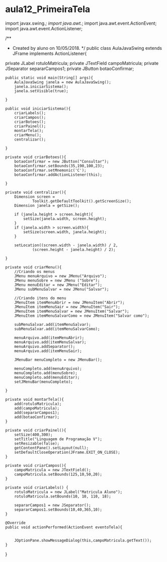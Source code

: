 # aula12_PrimeiraTela

import javax.swing.*;
import java.awt.*;
import java.awt.event.ActionEvent;
import java.awt.event.ActionListener;

/**
 * Created by aluno on 10/05/2018.
 */
public class AulaJavaSwing extends JFrame implements ActionListener{

private JLabel rotuloMatricula;
private JTextField campoMatricula;
private JSeparator separarCampos1;
private JButton botaoConfirmar;


    public static void main(String[] args){
        AulaJavaSwing janela = new AulaJavaSwing();
        janela.iniciarSistema();
        janela.setVisible(true);

    }

    public void iniciarSistema(){
        criarLabels();
        criarCampos();
        criarBotoes();
        criarPainel();
        montarTela();
        criarMenu();
        centralizar();

    }

    private void criarBotoes(){
        botaoConfirmar = new JButton("Consultar");
        botaoConfirmar.setBounds(35,190,100,23);
        botaoConfirmar.setMnemonic('C');
        botaoConfirmar.addActionListener(this);

    }

    private void centralizar(){
        Dimension screen =
                Toolkit.getDefaultToolkit().getScreenSize();
        Dimension janela = getSize();

        if (janela.height > screen.height){
            setSize(janela.width, screen.height);
        }
        if (janela.width > screen.width){
            setSize(screen.width, janela.height);
        }

        setLocation((screen.width - janela.width) / 2,
                (screen.height - janela.height) / 2);

    }

    private void criarMenu(){
        //Criando os menus
        JMenu menuArquivo = new JMenu("Arquivo");
        JMenu menuSobre = new JMenu ("Sobre");
        JMenu menuEditar = new JMenu("Editar");
        JMenu subMenuSalvar = new JMenu("Salvar");

        //Criando itens do menu
        JMenuItem itemMenuAbrir = new JMenuItem("Abrir");
        JMenuItem itemMenuSair = new JMenuItem("Sair");
        JMenuItem itemMenuSalvar = new JMenuItem("Salvar");
        JMenuItem itemMenuSalvarComo = new JMenuItem("Salvar como");

        subMenuSalvar.add(itemMenuSalvar);
        subMenuSalvar.add(itemMenuSalvarComo);

        menuArquivo.add(itemMenuAbrir);
        menuArquivo.add(itemMenuSalvar);
        menuArquivo.addSeparator();
        menuArquivo.add(itemMenuSair);

        JMenuBar menuCompleto = new JMenuBar();

        menuCompleto.add(menuArquivo);
        menuCompleto.add(menuSobre);
        menuCompleto.add(menuEditar);
        setJMenuBar(menuCompleto);

    }

    private void montarTela(){
        add(rotuloMatricula);
        add(campoMatricula);
        add(separarCampos1);
        add(botaoConfirmar);
    }

    private void criarPainel(){
        setSize(400,300);
        setTitle("Linguagem de Programação V");
        setResizable(false);
        getContentPane().setLayout(null);
        setDefaultCloseOperation(JFrame.EXIT_ON_CLOSE);
    }

    private void criarCampos(){
        campoMatricula = new JTextField();
        campoMatricula.setBounds(125,10,50,20);
    }

    private void criarLabels() {
        rotuloMatricula = new JLabel("Matricula Aluno");
        rotuloMatricula.setBounds(10, 10, 110, 18);

        separarCampos1 = new JSeparator();
        separarCampos1.setBounds(10,40,365,10);
    }

    @Override
    public void actionPerformed(ActionEvent eventoTela){


        JOptionPane.showMessageDialog(this,campoMatricula.getText());
    }
}
